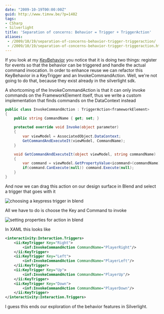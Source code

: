 ```yaml
---
date: "2009-10-19T00:00:00Z"
guid: http://www.timvw.be/?p=1482
tags:
- CSharp
- Silverlight
title: 'Separation of concerns: Behavior = Trigger + TriggerAction'
aliases:
 - /2009/10/19/separation-of-concerns-behavior-trigger-triggeraction/
 - /2009/10/19/separation-of-concerns-behavior-trigger-triggeraction.html
---
```

If you look at my [KeyBehavior](http://www.timvw.be/true-keybehavior-with-system-windows-interactivity-behavior/) you notice that it is doing two things: register for events so that the behavior can be triggered and handle the actual command invocation. In order to enhance reuse we can refactor this KeyBehavior in a KeyTrigger and an InvokeCommandAction. Well, we're not going to do that, because they exist already in the silverlight sdk.

A shortcoming of the InvokeCommandAction is that it can only invoke commands on the FrameworkElement itself, thus we write a custom implementation that finds commands on the DataContext instead

```csharp
public class InvokeCommandAction : TriggerAction<frameworkElement>
{
	public string CommandName { get; set; }

	protected override void Invoke(object parameter)
	{
		var viewModel = AssociatedObject.DataContext;
		GetCommandAndExecuteIt(viewModel, CommandName);
	}

	void GetCommandAndExecuteIt(object viewModel, string commandName)
	{
		var command = viewModel.GetPropertyValue<icommand>(commandName);
		if(command.CanExecute(null)) command.Execute(null);
	}
}
```

And now we can drag this action on our design surface in Blend and select a trigger that goes with it

![choosing a keypress trigger in blend](http://www.timvw.be/wp-content/images/InvokeCommandAction_ChooseTrigger.png)

All we have to do is choose the Key and Command to invoke

![setting properties for action in blend](http://www.timvw.be/wp-content/images/InvokeCommandAction_SetProperties.png)

In XAML this looks like

```xml
<interactivity:Interaction.Triggers>
	<ii:KeyTrigger Key="Right">
		<inf:InvokeCommandAction CommandName="PlayerRight"/>
	</ii:KeyTrigger>
	<ii:KeyTrigger Key="Left">
		<inf:InvokeCommandAction CommandName="PlayerLeft"/>
	</ii:KeyTrigger>
	<ii:KeyTrigger Key="Up">
		<inf:InvokeCommandAction CommandName="PlayerUp"/>
	</ii:KeyTrigger>
	<ii:KeyTrigger Key="Down">
		<inf:InvokeCommandAction CommandName="PlayerDown"/>
	</ii:KeyTrigger>
</interactivity:Interaction.Triggers>
```

I guess this ends our exploration of the behavior features in Silverlight.

